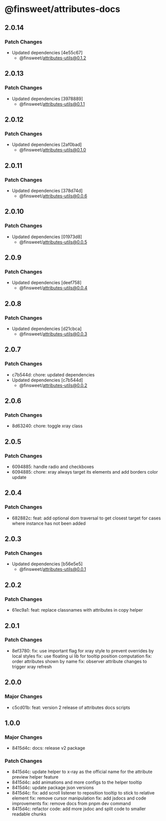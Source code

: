 # @finsweet/attributes-docs

## 2.0.14

### Patch Changes

- Updated dependencies [4e55c67]
  - @finsweet/attributes-utils@0.1.2

## 2.0.13

### Patch Changes

- Updated dependencies [3978889]
  - @finsweet/attributes-utils@0.1.1

## 2.0.12

### Patch Changes

- Updated dependencies [2af0bad]
  - @finsweet/attributes-utils@0.1.0

## 2.0.11

### Patch Changes

- Updated dependencies [378d74d]
  - @finsweet/attributes-utils@0.0.6

## 2.0.10

### Patch Changes

- Updated dependencies [01973d8]
  - @finsweet/attributes-utils@0.0.5

## 2.0.9

### Patch Changes

- Updated dependencies [deef758]
  - @finsweet/attributes-utils@0.0.4

## 2.0.8

### Patch Changes

- Updated dependencies [d21cbca]
  - @finsweet/attributes-utils@0.0.3

## 2.0.7

### Patch Changes

- c7b544d: chore: updated dependencies
- Updated dependencies [c7b544d]
  - @finsweet/attributes-utils@0.0.2

## 2.0.6

### Patch Changes

- 8d63240: chore: toggle xray class

## 2.0.5

### Patch Changes

- 6094885: handle radio and checkboxes
- 6094885: chore: xray always target its elements and add borders color update

## 2.0.4

### Patch Changes

- 682882c: feat: add optional dom traversal to get closest target for cases where instance has not been added

## 2.0.3

### Patch Changes

- Updated dependencies [b56e5e5]
  - @finsweet/attributes-utils@0.0.1

## 2.0.2

### Patch Changes

- 61ec9a1: feat: replace classnames with attributes in copy helper

## 2.0.1

### Patch Changes

- 8ef3780: fix: use important flag for xray style to prevent overrides by local styles
  fix: use floating ui lib for tooltip position computation
  fix: order attributes shown by name
  fix: observer attribute changes to trigger xray refresh

## 2.0.0

### Major Changes

- c5cd01b: feat: version 2 release of attributes docs scripts

## 1.0.0

### Major Changes

- 8415d4c: docs: release v2 package

### Patch Changes

- 8415d4c: update helper to x-ray as the official name for the attribute preview helper feature
- 8415d4c: add animations and more configs to the helper tooltip
- 8415d4c: update package json versions
- 8415d4c: fix: add scroll listener to reposition tooltip to stick to relative element
  fix: remove cursor manipulation
  fix: add jsdocs and code improvements
  fix: remove docs from pnpm dev command
- 8415d4c: refactor code: add more jsdoc and split code to smaller readable chunks
